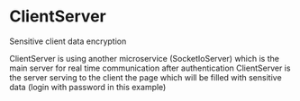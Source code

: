 # ClientServer
Sensitive client data encryption

ClientServer is using another microservice (SocketIoServer) which is the main server for real time communication after authentication
ClientServer is the server serving to the client the page which will be filled with sensitive data (login with password in this example)
